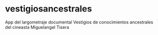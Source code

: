 # vestigiosancestrales
App del largometraje documental Vestigios de conocimientos ancestrales del cineasta Miguelangel Tisera
